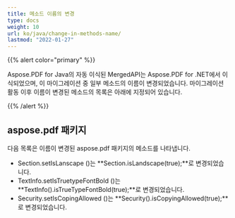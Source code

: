 ```yaml
---
title: 메소드 이름의 변경
type: docs
weight: 10
url: ko/java/change-in-methods-name/
lastmod: "2022-01-27"
---
```


{{% alert color="primary" %}}

Aspose.PDF for Java의 자동 이식된 MergedAPI는 Aspose.PDF for .NET에서 이식되었으며, 이 마이그레이션 중 일부 메소드의 이름이 변경되었습니다. 마이그레이션 활동 이후 이름이 변경된 메소드의 목록은 아래에 지정되어 있습니다.

{{% /alert %}}

## aspose.pdf 패키지

다음 목록은 이름이 변경된 aspose.pdf 패키지의 메소드를 나타냅니다.

- Section.setIsLanscape ()는 **Section.isLandscape(true);**로 변경되었습니다.
- TextInfo.setIsTruetypeFontBold ()는 **TextInfo().isTrueTypeFontBold(true);**로 변경되었습니다.
- Security.setIsCopingAllowed ()는 **Security().isCopyingAllowed(true);**로 변경되었습니다.
